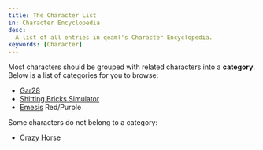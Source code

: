 ```yaml
---
title: The Character List
in: Character Encyclopedia
desc:
  A list of all entries in qeaml's Character Encyclopedia.
keywords: [Character]
---
```


Most characters should be grouped with related characters into a **category**.
Below is a list of categories for you to browse:

* [Gar28]
* [Shitting Bricks Simulator]
* [Emesis] Red/Purple

Some characters do not belong to a category:

* [Crazy Horse]

[Gar28]: /characters/categories/Gar28
[Shitting Bricks Simulator]: /characters/categories/SBS
[Emesis]: /characters/categories/Emesis

[Crazy Horse]: /characters/CrazyHorse
